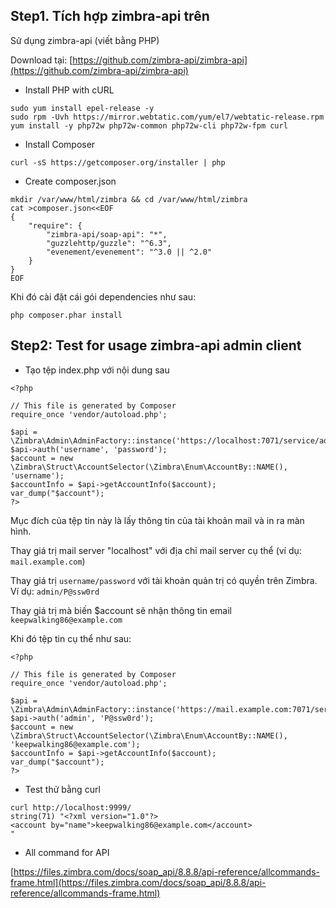 ## Step1. Tích hợp zimbra-api trên 

Sử dụng zimbra-api (viết bằng PHP)

Download tại: [https://github.com/zimbra-api/zimbra-api](https://github.com/zimbra-api/zimbra-api)

- Install PHP with cURL

```
sudo yum install epel-release -y
sudo rpm -Uvh https://mirror.webtatic.com/yum/el7/webtatic-release.rpm
yum install -y php72w php72w-common php72w-cli php72w-fpm curl
```

- Install Composer

`curl -sS https://getcomposer.org/installer | php`

- Create composer.json

```
mkdir /var/www/html/zimbra && cd /var/www/html/zimbra
cat >composer.json<<EOF
{
    "require": {
        "zimbra-api/soap-api": "*",
        "guzzlehttp/guzzle": "^6.3",
        "evenement/evenement": "^3.0 || ^2.0"
    }
}
EOF
```

Khi đó cài đặt cái gói dependencies như sau:

`php composer.phar install`

## Step2: Test for usage zimbra-api admin client

- Tạo tệp index.php với nội dung sau

```
<?php

// This file is generated by Composer
require_once 'vendor/autoload.php';

$api = \Zimbra\Admin\AdminFactory::instance('https://localhost:7071/service/admin/soap');
$api->auth('username', 'password');
$account = new \Zimbra\Struct\AccountSelector(\Zimbra\Enum\AccountBy::NAME(), 'username');
$accountInfo = $api->getAccountInfo($account);
var_dump("$account");
?>
```

Mục đích của tệp tin này là lấy thông tin của tài khoản mail và in ra màn hình.

Thay giá trị mail server "localhost" với địa chỉ mail server cụ thể (ví dụ: `mail.example.com`)

Thay giá trị `username/password` với tài khoản quản trị có quyền trên Zimbra. Ví dụ: `admin/P@ssw0rd`

Thay giá trị mà biến $account sẽ nhận thông tin email `keepwalking86@example.com`

Khi đó tệp tin cụ thể như sau:

```
<?php

// This file is generated by Composer
require_once 'vendor/autoload.php';

$api = \Zimbra\Admin\AdminFactory::instance('https://mail.example.com:7071/service/admin/soap');
$api->auth('admin', 'P@ssw0rd');
$account = new \Zimbra\Struct\AccountSelector(\Zimbra\Enum\AccountBy::NAME(), 'keepwalking86@example.com');
$accountInfo = $api->getAccountInfo($account);
var_dump("$account");
?>
```

- Test thử bằng curl

```
curl http://localhost:9999/
string(71) "<?xml version="1.0"?>
<account by="name">keepwalking86@example.com</account>
"
```

- All command for API

[https://files.zimbra.com/docs/soap_api/8.8.8/api-reference/allcommands-frame.html](https://files.zimbra.com/docs/soap_api/8.8.8/api-reference/allcommands-frame.html)
